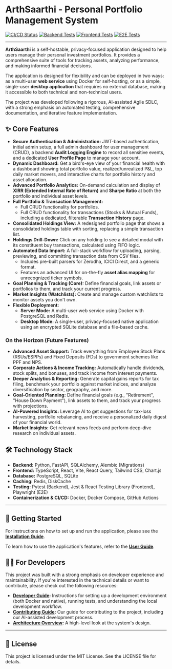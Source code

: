 # ArthSaarthi - Personal Portfolio Management System

[![CI/CD Status](https://github.com/aashishbhanawat/ArthSaarthi/actions/workflows/ci.yml/badge.svg)](https://github.com/aashishbhanawat/ArthSaarthi/actions/workflows/ci.yml)
[![Backend Tests](https://img.shields.io/badge/Backend_Tests-116/116-brightgreen)](#)
[![Frontend Tests](https://img.shields.io/badge/Frontend_Tests-141/141-brightgreen)](#)
[![E2E Tests](https://img.shields.io/badge/E2E_Tests-15/15-brightgreen)](#)

---

**ArthSaarthi** is a self-hostable, privacy-focused application designed to help users manage their personal investment portfolios. It provides a comprehensive suite of tools for tracking assets, analyzing performance, and making informed financial decisions.

The application is designed for flexibility and can be deployed in two ways: as a multi-user **web service** using Docker for self-hosting, or as a simple, single-user **desktop application** that requires no external database, making it accessible to both technical and non-technical users.

The project was developed following a rigorous, AI-assisted Agile SDLC, with a strong emphasis on automated testing, comprehensive documentation, and iterative feature implementation.

<!-- Optional: Add a link to a live demo if you have one -->
<!-- **[Live Demo](https://your-demo-link.com)** -->

## ✨ Core Features

*   **Secure Authentication & Administration:** JWT-based authentication, initial admin setup, a full admin dashboard for user management (CRUD), a backend **Audit Logging Engine** to record all sensitive events, and a dedicated **User Profile Page** to manage your account.
*   **Dynamic Dashboard:** Get a bird's-eye view of your financial health with a dashboard showing total portfolio value, realized/unrealized P&L, top daily market movers, and interactive charts for portfolio history and asset allocation.
*   **Advanced Portfolio Analytics:** On-demand calculation and display of **XIRR (Extended Internal Rate of Return)** and **Sharpe Ratio** at both the portfolio and individual asset levels.
*   **Full Portfolio & Transaction Management:**
    *   Full CRUD functionality for portfolios.
    *   Full CRUD functionality for transactions (Stocks & Mutual Funds), including a dedicated, filterable **Transaction History** page.
*   **Consolidated Holdings View:** A redesigned portfolio page that shows a consolidated holdings table with sorting, replacing a simple transaction list.
*   **Holdings Drill-Down:** Click on any holding to see a detailed modal with its constituent buy transactions, calculated using FIFO logic.
*   **Automated Data Import:** A full-stack workflow for uploading, parsing, previewing, and committing transaction data from CSV files.
    *   Includes pre-built parsers for Zerodha, ICICI Direct, and a generic format.
    *   Features an advanced UI for on-the-fly **asset alias mapping** for unrecognized ticker symbols.
*   **Goal Planning & Tracking (Core):** Define financial goals, link assets or portfolios to them, and track your current progress.
*   **Market Insights (Watchlists):** Create and manage custom watchlists to monitor assets you don't own.
*   **Flexible Deployment:**
    *   **Server Mode:** A multi-user web service using Docker with PostgreSQL and Redis.
    *   **Desktop Mode:** A single-user, privacy-focused native application using an encrypted SQLite database and a file-based cache.

### On the Horizon (Future Features)

*   **Advanced Asset Support:** Track everything from Employee Stock Plans (RSUs/ESPPs) and Fixed Deposits (FDs) to government schemes like PPF and NPS.
*   **Corporate Actions & Income Tracking:** Automatically handle dividends, stock splits, and bonuses, and track income from interest payments.
*   **Deeper Analytics & Reporting:** Generate capital gains reports for tax filing, benchmark your portfolio against market indices, and analyze diversification by sector, geography, and more.
*   **Goal-Oriented Planning:** Define financial goals (e.g., "Retirement", "House Down Payment"), link assets to them, and track your progress with projections.
*   **AI-Powered Insights:** Leverage AI to get suggestions for tax-loss harvesting, portfolio rebalancing, and receive a personalized daily digest of your financial world.
*   **Market Insights:** Get relevant news feeds and perform deep-dive research on individual assets.

## 🛠️ Technology Stack

*   **Backend:** Python, FastAPI, SQLAlchemy, Alembic (Migrations)
*   **Frontend:** TypeScript, React, Vite, React Query, Tailwind CSS, Chart.js
*   **Database:** PostgreSQL, SQLite
*   **Caching:** Redis, DiskCache
*   **Testing:** Pytest (Backend), Jest & React Testing Library (Frontend), Playwright (E2E)
*   **Containerization & CI/CD:** Docker, Docker Compose, GitHub Actions

---

## 🚀 Getting Started

For instructions on how to set up and run the application, please see the **[Installation Guide](./docs/installation_guide.md)**.

To learn how to use the application's features, refer to the **[User Guide](./docs/user_guide.md)**.

## 👨‍💻 For Developers

This project was built with a strong emphasis on developer experience and maintainability. If you're interested in the technical details or want to contribute, please check out the following resources:

*   **[Developer Guide](./developer_guide.md):** Instructions for setting up a development environment (both Docker and native), running tests, and understanding the local development workflow.
*   **[Contributing Guide](./CONTRIBUTING.md):** Our guide for contributing to the project, including our AI-assisted development process.
*   **[Architecture Overview](./docs/architecture.md):** A high-level look at the system's design.

---

## 📄 License

This project is licensed under the MIT License. See the LICENSE file for details.
